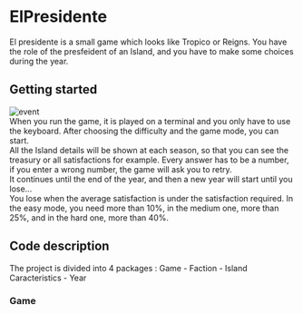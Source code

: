 # ElPresidente

El presidente is a small game which looks like Tropico or Reigns. You have the role of the presfeident of an Island, and you have to make some choices during the year.

## Getting started 

![event](https://user-images.githubusercontent.com/63605419/110221207-2b02d980-7ecb-11eb-9d85-22bc1f0f84db.jpg)      
When you run the game, it is played on a terminal and you only have to use the keyboard. After choosing the difficulty and the game mode, you can start.    
All the Island details will be shown at each season, so that you can see the treasury or all satisfactions for example. Every answer has to be a number, if you enter a wrong number, the game will ask you to retry.    
It continues until the end of the year, and then a new year will start until you lose...    
You lose when the average satisfaction is under the satisfaction required. In the easy mode, you need more than 10%, in the medium one, more than 25%, and in the hard one, more than 40%. 

## Code description 
The project is divided into 4 packages : Game - Faction - Island Caracteristics - Year  

### Game 

